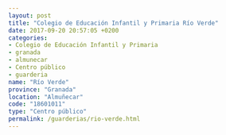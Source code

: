 ```yaml
---
layout: post
title: "Colegio de Educación Infantil y Primaria Río Verde"
date: 2017-09-20 20:57:05 +0200
categories:
- Colegio de Educación Infantil y Primaria
- granada
- almunecar
- Centro público
- guarderia
name: "Río Verde"
province: "Granada"
location: "Almuñecar"
code: "18601011"
type: "Centro público"
permalink: /guarderias/rio-verde.html
---
```

